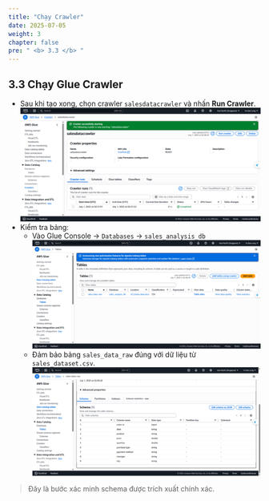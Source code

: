 ```yaml
---
title: "Chạy Crawler"
date: 2025-07-05
weight: 3
chapter: false
pre: " <b> 3.3 </b> "
---
```


## 3.3 Chạy Glue Crawler

- Sau khi tạo xong, chọn crawler `salesdatacrawler` và nhấn **Run Crawler**.
![Glue](../../../images/03/033/1.png?featherlight=false&width=90pc)
- Kiểm tra bảng:
  - Vào Glue Console → `Databases` → `sales_analysis_db`
![Glue](../../../images/03/033/2.png?featherlight=false&width=90pc)
  - Đảm bảo bảng `sales_data_raw` đúng với dữ liệu từ `sales_dataset.csv`.
![Glue](../../../images/03/033/3.png?featherlight=false&width=90pc)
> Đây là bước xác minh schema được trích xuất chính xác.
